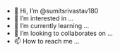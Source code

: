 - 👋 Hi, I’m @sumitsrivastav180
- 👀 I’m interested in ...
- 🌱 I’m currently learning ...
- 💞️ I’m looking to collaborates on ...
- 📫 How to reach me ...

<!---
sumitsrivastav180/sumitsrivastav180 is a ✨ special ✨ repository because its `README.md` (this file) appears on your GitHub profile.
You can click the Preview link to take a look at your changes.
--->
